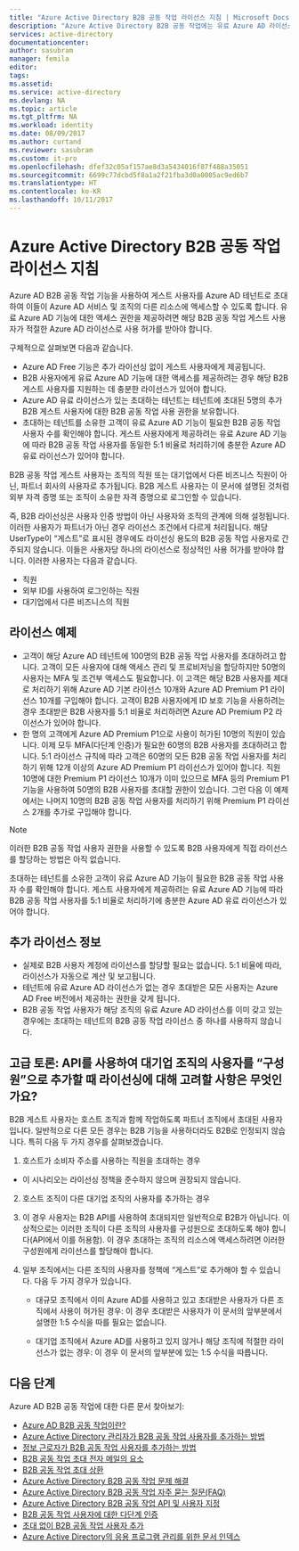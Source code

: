 ```yaml
---
title: "Azure Active Directory B2B 공동 작업 라이선스 지침 | Microsoft Docs"
description: "Azure Active Directory B2B 공동 작업에는 유료 Azure AD 라이선스가 필요하지 않지만 B2B 게스트 사용자를 위한 유료 기능도 얻을 수 있습니다."
services: active-directory
documentationcenter: 
author: sasubram
manager: femila
editor: 
tags: 
ms.assetid: 
ms.service: active-directory
ms.devlang: NA
ms.topic: article
ms.tgt_pltfrm: NA
ms.workload: identity
ms.date: 08/09/2017
ms.author: curtand
ms.reviewer: sasubram
ms.custom: it-pro
ms.openlocfilehash: dfef32c05af157ae8d3a5434016f87f488a35051
ms.sourcegitcommit: 6699c77dcbd5f8a1a2f21fba3d0a0005ac9ed6b7
ms.translationtype: HT
ms.contentlocale: ko-KR
ms.lasthandoff: 10/11/2017
---
```

# <a name="azure-active-directory-b2b-collaboration-licensing-guidance"></a>Azure Active Directory B2B 공동 작업 라이선스 지침

Azure AD B2B 공동 작업 기능을 사용하여 게스트 사용자를 Azure AD 테넌트로 초대하여 이들이 Azure AD 서비스 및 조직의 다른 리소스에 액세스할 수 있도록 합니다. 유료 Azure AD 기능에 대한 액세스 권한을 제공하려면 해당 B2B 공동 작업 게스트 사용자가 적절한 Azure AD 라이선스로 사용 허가를 받아야 합니다. 

구체적으로 살펴보면 다음과 같습니다.
* Azure AD Free 기능은 추가 라이선싱 없이 게스트 사용자에게 제공됩니다.
* B2B 사용자에게 유료 Azure AD 기능에 대한 액세스를 제공하려는 경우 해당 B2B 게스트 사용자를 지원하는 데 충분한 라이선스가 있어야 합니다.
* Azure AD 유료 라이선스가 있는 초대하는 테넌트는 테넌트에 초대된 5명의 추가 B2B 게스트 사용자에 대한 B2B 공동 작업 사용 권한을 보유합니다.
* 초대하는 테넌트를 소유한 고객이 유료 Azure AD 기능이 필요한 B2B 공동 작업 사용자 수를 확인해야 합니다. 게스트 사용자에게 제공하려는 유료 Azure AD 기능에 따라 B2B 공동 작업 사용자를 동일한 5:1 비율로 처리하기에 충분한 Azure AD 유료 라이선스가 있어야 합니다.

B2B 공동 작업 게스트 사용자는 조직의 직원 또는 대기업에서 다른 비즈니스 직원이 아닌, 파트너 회사의 사용자로 추가됩니다. B2B 게스트 사용자는 이 문서에 설명된 것처럼 외부 자격 증명 또는 조직이 소유한 자격 증명으로 로그인할 수 있습니다. 

즉, B2B 라이선싱은 사용자 인증 방법이 아닌 사용자와 조직의 관계에 의해 설정됩니다. 이러한 사용자가 파트너가 아닌 경우 라이선스 조건에서 다르게 처리됩니다. 해당 UserType이 “게스트”로 표시된 경우에도 라이선싱 용도의 B2B 공동 작업 사용자로 간주되지 않습니다. 이들은 사용자당 하나의 라이선스로 정상적인 사용 허가를 받아야 합니다. 이러한 사용자는 다음과 같습니다.
* 직원
* 외부 ID를 사용하여 로그인하는 직원
* 대기업에서 다른 비즈니스의 직원


## <a name="licensing-examples"></a>라이선스 예제
- 고객이 해당 Azure AD 테넌트에 100명의 B2B 공동 작업 사용자를 초대하려고 합니다. 고객이 모든 사용자에 대해 액세스 관리 및 프로비저닝을 할당하지만 50명의 사용자는 MFA 및 조건부 액세스도 필요합니다. 이 고객은 해당 B2B 사용자를 제대로 처리하기 위해 Azure AD 기본 라이선스 10개와 Azure AD Premium P1 라이선스 10개를 구입해야 합니다. 고객이 B2B 사용자에게 ID 보호 기능을 사용하려는 경우 초대받은 B2B 사용자를 5:1 비율로 처리하려면 Azure AD Premium P2 라이선스가 있어야 합니다.
- 한 명의 고객에게 Azure AD Premium P1으로 사용이 허가된 10명의 직원이 있습니다. 이제 모두 MFA(다단계 인증)가 필요한 60명의 B2B 사용자를 초대하려고 합니다. 5:1 라이선스 규칙에 따라 고객은 60명의 모든 B2B 공동 작업 사용자를 처리하기 위해 12개 이상의 Azure AD Premium P1 라이선스가 있어야 합니다. 직원 10명에 대한 Premium P1 라이선스 10개가 이미 있으므로 MFA 등의 Premium P1 기능을 사용하여 50명의 B2B 사용자를 초대할 권한이 있습니다. 그런 다음 이 예제에서는 나머지 10명의 B2B 공동 작업 사용자를 처리하기 위해 Premium P1 라이선스 2개를 추가로 구입해야 합니다.

> [!NOTE]
> 이러한 B2B 공동 작업 사용자 권한을 사용할 수 있도록 B2B 사용자에게 직접 라이선스를 할당하는 방법은 아직 없습니다.

초대하는 테넌트를 소유한 고객이 유료 Azure AD 기능이 필요한 B2B 공동 작업 사용자 수를 확인해야 합니다. 게스트 사용자에게 제공하려는 유료 Azure AD 기능에 따라 B2B 공동 작업 사용자를 5:1 비율로 처리하기에 충분한 Azure AD 유료 라이선스가 있어야 합니다. 

## <a name="additional-licensing-details"></a>추가 라이선스 정보
- 실제로 B2B 사용자 계정에 라이선스를 할당할 필요는 없습니다. 5:1 비율에 따라, 라이선스가 자동으로 계산 및 보고됩니다.
- 테넌트에 유료 Azure AD 라이선스가 없는 경우 초대받은 모든 사용자는 Azure AD Free 버전에서 제공하는 권한을 갖게 됩니다.
- B2B 공동 작업 사용자가 해당 조직의 유료 Azure AD 라이선스를 이미 갖고 있는 경우에는 초대하는 테넌트의 B2B 공동 작업 라이선스 중 하나를 사용하지 않습니다.

## <a name="advanced-discussion-what-are-the-licensing-considerations-when-we-add-users-from-a-conglomerate-organization-as-members-using-your-apis"></a>고급 토론: API를 사용하여 대기업 조직의 사용자를 “구성원”으로 추가할 때 라이선싱에 대해 고려할 사항은 무엇인가요?
B2B 게스트 사용자는 호스트 조직과 함께 작업하도록 파트너 조직에서 초대된 사용자입니다. 일반적으로 다른 모든 경우는 B2B 기능을 사용하더라도 B2B로 인정되지 않습니다. 특히 다음 두 가지 경우를 살펴보겠습니다.

1. 호스트가 소비자 주소를 사용하는 직원을 초대하는 경우
  * 이 시나리오는 라이선싱 정책을 준수하지 않으며 권장되지 않습니다.

2. 호스트 조직이 다른 대기업 조직의 사용자를 추가하는 경우
  1. 이 경우 사용자는 B2B API를 사용하여 초대되지만 일반적으로 B2B가 아닙니다. 이상적으로는 이러한 조직이 다른 조직의 사용자를 구성원으로 초대하도록 해야 합니다(API에서 이를 허용함). 이 경우 초대하는 조직의 리소스에 액세스하려면 이러한 구성원에게 라이선스를 할당해야 합니다.

  2. 일부 조직에서는 다른 조직의 사용자를 정책에 “게스트”로 추가해야 할 수 있습니다. 다음 두 가지 경우가 있습니다.
      * 대규모 조직에서 이미 Azure AD를 사용하고 있고 초대받은 사용자가 다른 조직에서 사용이 허가된 경우: 이 경우 초대받은 사용자가 이 문서의 앞부분에서 설명한 1:5 수식을 따를 필요는 없습니다. 

      * 대기업 조직에서 Azure AD를 사용하고 있지 않거나 해당 조직에 적절한 라이선스가 없는 경우: 이 경우 이 문서의 앞부분에 있는 1:5 수식을 따릅니다.

## <a name="next-steps"></a>다음 단계

Azure AD B2B 공동 작업에 대한 다른 문서 찾아보기:

* [Azure AD B2B 공동 작업이란?](active-directory-b2b-what-is-azure-ad-b2b.md)
* [Azure Active Directory 관리자가 B2B 공동 작업 사용자를 추가하는 방법](active-directory-b2b-admin-add-users.md)
* [정보 근로자가 B2B 공동 작업 사용자를 추가하는 방법](active-directory-b2b-iw-add-users.md)
* [B2B 공동 작업 초대 전자 메일의 요소](active-directory-b2b-invitation-email.md)
* [B2B 공동 작업 초대 상환](active-directory-b2b-redemption-experience.md)
* [Azure Active Directory B2B 공동 작업 문제 해결](active-directory-b2b-troubleshooting.md)
* [Azure Active Directory B2B 공동 작업 자주 묻는 질문(FAQ)](active-directory-b2b-faq.md)
* [Azure Active Directory B2B 공동 작업 API 및 사용자 지정](active-directory-b2b-api.md)
* [B2B 공동 작업 사용자에 대한 다단계 인증](active-directory-b2b-mfa-instructions.md)
* [초대 없이 B2B 공동 작업 사용자 추가](active-directory-b2b-add-user-without-invite.md)
* [Azure Active Directory의 응용 프로그램 관리를 위한 문서 인덱스](active-directory-apps-index.md)
